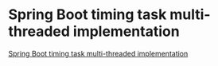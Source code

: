 # Spring Boot timing task multi-threaded implementation
[Spring Boot timing task multi-threaded implementation](https://aiwithcloud.com/2022/09/16/spring_boot_timing_task_multi_threaded_implementation/)
